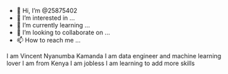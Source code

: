 - 👋 Hi, I’m @25875402
- 👀 I’m interested in ...
- 🌱 I’m currently learning ...
- 💞️ I’m looking to collaborate on ...
- 📫 How to reach me ...

<!---
25875402/25875402 is a ✨ special ✨ repository because its `README.md` (this file) appears on your GitHub profile.
You can click the Preview link to take a look at your changes.
--->
I am Vincent Nyanumba Kamanda
I am data engineer and machine learning lover
I am from Kenya
I am jobless
I am learning to add more skills

